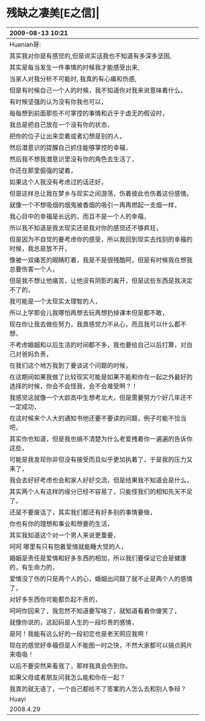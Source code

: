 # 残缺之凄美[E之信]|

|2009-08-13 10:21|
|:---------------|
|Huanian哥:|
|其实我对你是有感觉的,但是说实话我也不知道有多深多坚固,|
|其实是每当发生一件事情的时候我才能感受出来,|
|当家人对我分析不可能时, 我真的有心痛和伤感,|
|但是有时候自己一个人的时候，我不知道你对我来说意味着什么，|
|有时候坚强的认为没有你我也可以，|
|每每想到前面那些不可掌控的事情和近乎于虚无的假设时，|
|我总是把自己放在一个没有你的状态，|
|把你的位子让出来空着或者幻想是别的人，|
|然后潜意识的提醒自己抓住能够掌控的幸福，|
|然后我不想我潜意识里没有你的角色去生活了，|
|你还在那里倔强的望着，|
|如果这个人我没有考虑过的话还好，|
|但是这样总让我在梦乡与现实之间游荡，伤着彼此也伤着这份感情。|
|就像一个不想吸烟的烟鬼被香烟的吸引一再再燃起一支烟一样，|
|我心目中的幸福是长远的，而且不是一个人的幸福，|
|所以我不知道是我太现实还是我对你的感觉还不够疯狂，|
|但是因为不自觉的要考虑你的感受，所以我回到现实去找别的幸福的时候，我总是放不开，|
|像被一双痛苦的眼睛盯着，我是不是很残酷阿，但是有时候我在想我总要伤害一个人，|
|但是我不想让他痛苦，让他没有阴影的离开，但是这些东西是我决定不了的，|
|我可能是一个太现实太理智的人，|
|所以上学那会儿我哪怕再想去玩再想扔掉课本但是都不敢，|
|现在你让我去做些努力，我真感觉力不从心，而且我可以什么都不想，|
|不考虑婚姻和以后生活的时间都不多，我也要给自己以后打算，对自己对爸妈负责，|
|在我们这个地方我到了要谈这个问题的时候，|
|在这期间如果我做了比较现实可能是如果不能和你在一起之外最好的选择的时候，你会不会怪我，会不会难受啊？！|
|我感觉这就像一个大龄高中生想考北大，但是需要努力个好几年还不一定成功，|
|在这时候来个人大的通知书他还要不要读的问题，例子可能不恰当吧，|
|其实你也知道，但是我也搞不清楚为什么老爱拽着你一遍遍的告诉你这些，|
|可能是我发现你非但没有接受而且似乎更加执着了，于是我的压力又来了，|
|我会去好好考虑也会和家人好好交流，但是结果我不知道会是什么，|
|其实两个人有这样的缘分已经不容易了，只能怪我们的相知先天不足了，|
|还是不要废话了，其实我们都还有好多别的事情要做，|
|你也有你的理想和事业和想要的生活，|
|其实我知道这个对一个男人来说更重要，|
|呵呵 哪里有只有抱着爱情就能睡大觉的人，|
|婚姻是责任是爱情和好多东西的相加，所以我们要保证它会是健康的，有生命力的，|
|爱情没了伤的只是两个人的心，婚姻出问题了就不止是两个人的感情了，|
|对好多东西你可能都负起不责的，|
|呵呵你回来了，我忽然不知道要写啥了，就知道看着你傻笑了，|
|就像你说的，这起码是人生的一段珍贵的感情，|
|是阿！我能有这么好的一段初恋也是老天照应我啊！|
|现在的感觉好幸福但是人不能图一时之快，不然大家都可以搞点鸦片来吸吸！|
|以后不要突然来看我了，那样我真会伤到你。|
|如果父母或者朋友问我怎么能和你在一起？|
|我真的就无语了，一个自己都给不了答案的人怎么去和别人争辩？|
|Huayi|
|2008.4.29|
